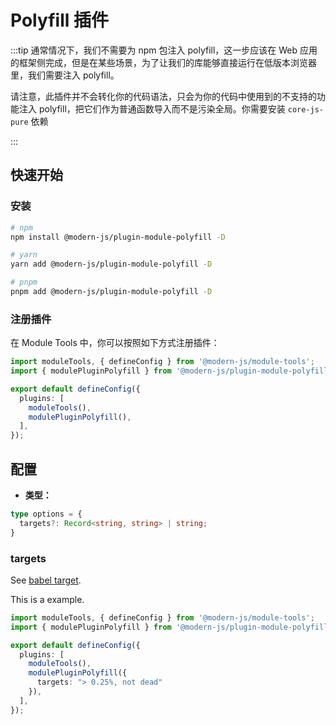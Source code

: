 # Polyfill 插件

:::tip
通常情况下，我们不需要为 npm 包注入 polyfill，这一步应该在 Web 应用的框架侧完成，但是在某些场景，为了让我们的库能够直接运行在低版本浏览器里，我们需要注入 polyfill。

请注意，此插件并不会转化你的代码语法，只会为你的代码中使用到的不支持的功能注入 polyfill，把它们作为普通函数导入而不是污染全局。你需要安装 `core-js-pure` 依赖

:::

## 快速开始

### 安装

```bash
# npm
npm install @modern-js/plugin-module-polyfill -D

# yarn
yarn add @modern-js/plugin-module-polyfill -D

# pnpm
pnpm add @modern-js/plugin-module-polyfill -D
```

### 注册插件

在 Module Tools 中，你可以按照如下方式注册插件：

```ts
import moduleTools, { defineConfig } from '@modern-js/module-tools';
import { modulePluginPolyfill } from '@modern-js/plugin-module-polyfill';

export default defineConfig({
  plugins: [
    moduleTools(),
    modulePluginPolyfill(),
  ],
});
```

## 配置

* **类型：**

```ts
type options = {
  targets?: Record<string, string> | string;
}
```

### targets

See [babel target](https://babeljs.io/docs/options#targets).

This is a example.

```ts
import moduleTools, { defineConfig } from '@modern-js/module-tools';
import { modulePluginPolyfill } from '@modern-js/plugin-module-polyfill';

export default defineConfig({
  plugins: [
    moduleTools(),
    modulePluginPolyfill({
      targets: "> 0.25%, not dead"
    }),
  ],
});
```
